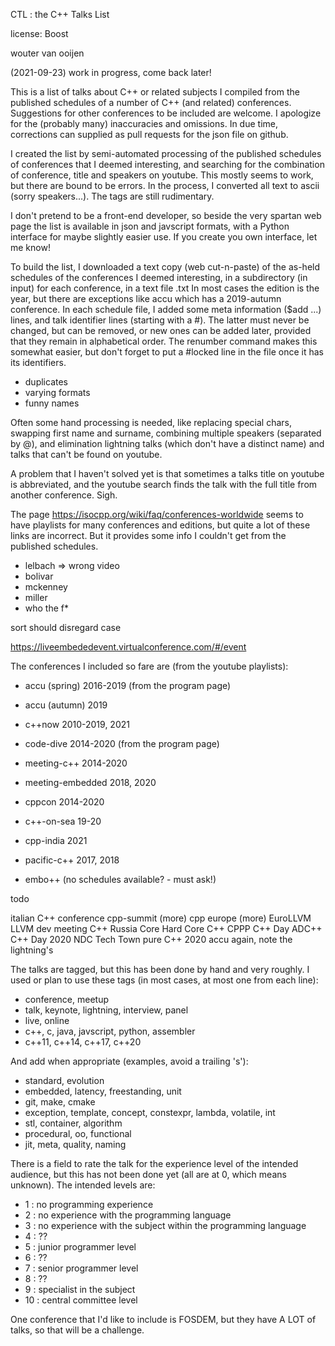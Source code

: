 CTL : the C++ Talks List 

license: Boost

wouter van ooijen

(2021-09-23) work in progress, come back later!

This is a list of talks about C++ or related subjects I compiled from
the published schedules of a number of C++ (and related) conferences.
Suggestions for other conferences to be included are welcome.
I apologize for the (probably many) inaccuracies and omissions.
In due time, corrections can supplied as pull requests for the json file on github.

I created the list by semi-automated processing of the
published schedules of conferences that I deemed interesting,
and searching for the combination of conference, title and speakers on youtube.
This mostly seems to work, but there are bound to be errors.
In the process, I converted all text to ascii (sorry speakers...).
The tags are still rudimentary.

I don't pretend to be a front-end developer, so 
beside the very spartan web page the list
is available in json and javscript formats, 
with a Python interface for maybe slightly easier use.
If you create you own interface, let me know!

To build the list, I downloaded a text copy (web cut-n-paste)
of the as-held schedules of the conferences I deemed interesting,
in a subdirectory (in input) for each conference, 
in a text file <edition>.txt
In most cases the edition is the year, but there are exceptions
like accu which has a 2019-autumn conference.
In each schedule file, I added some meta information ($add ...) lines,
and talk identifier lines (starting with a #). 
The latter must never be changed,
but can be removed, or new ones can be added later, provided that
they remain in alphabetical order.
The renumber command makes this somewhat easier, but
don't forget to put a #locked line in the file once it has
its identifiers.

- duplicates
- varying formats
- funny names


Often some hand processing is needed, like replacing special chars,
swapping first name and surname, combining multiple speakers (separated by @),
and elimination lightning talks (which don't have a distinct name)
and talks that can't be found on youtube.

A problem that I haven't solved yet is that sometimes a talks
title on youtube is abbreviated, and the youtube search 
finds the talk with the full title from another conference. 
Sigh.

The page https://isocpp.org/wiki/faq/conferences-worldwide
seems to have playlists for many conferences and editions, but
quite a lot of these links are incorrect.
But it provides some info I couldn't get from the published schedules.

- lelbach => wrong video
- bolivar 
- mckenney
- miller
- who the f*


sort should disregard case

https://liveembededevent.virtualconference.com/#/event

The conferences I included so fare are (from the youtube playlists):
- accu (spring) 2016-2019 (from the program page)
- accu (autumn) 2019
- c++now 2010-2019, 2021
- code-dive 2014-2020 (from the program page)
- meeting-c++ 2014-2020
- meeting-embedded 2018, 2020
- cppcon 2014-2020
- c++-on-sea 19-20 
- cpp-india 2021
- pacific-c++ 2017, 2018

- embo++ (no schedules available? - must ask!)

todo

italian C++ conference
cpp-summit (more)
cpp europe (more)
EuroLLVM
LLVM dev meeting
C++ Russia
Core Hard
Core C++
CPPP
C++ Day
ADC++
C++ Day 2020
NDC Tech Town
pure C++ 2020
accu again, note the lightning's

The talks are tagged, but this has been done by hand and very roughly.
I used or plan to use these tags 
(in most cases, at most one from each line):
- conference, meetup
- talk, keynote, lightning, interview, panel
- live, online
- c++, c, java, javscript, python, assembler
- c++11, c++14, c++17, c++20

And add when appropriate (examples, avoid a trailing 's'):
- standard, evolution
- embedded, latency, freestanding, unit
- git, make, cmake
- exception, template, concept, constexpr, lambda, volatile, int
- stl, container, algorithm
- procedural, oo, functional
- jit, meta, quality, naming

There is a field to rate the talk for the experience level of the intended
audience, but this has not been done yet (all are at 0, which means unknown).
The intended levels are:
- 1 : no programming experience
- 2 : no experience with the programming language
- 3 : no experience with the subject within the programming language
- 4 : ??
- 5 : junior programmer level
- 6 : ??
- 7 : senior programmer level
- 8 : ??
- 9 : specialist in the subject
- 10 : central committee level

One conference that I'd like to include is FOSDEM, but they
have A LOT of talks, so that will be a challenge.                    
   
